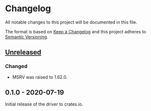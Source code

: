 # Changelog

All notable changes to this project will be documented in this file.

The format is based on [Keep a Changelog](http://keepachangelog.com/en/1.0.0/)
and this project adheres to [Semantic Versioning](http://semver.org/spec/v2.0.0.html).

## [Unreleased]

### Changed

- MSRV was raised to 1.62.0.

## 0.1.0 - 2020-07-19

Initial release of the driver to crates.io.

[Unreleased]: https://github.com/eldruin/max170xx-rs/compare/v0.1.0...HEAD
